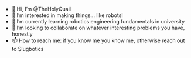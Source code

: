 - 👋 Hi, I’m @TheHolyQuail
- 👀 I’m interested in making things... like robots!
- 🌱 I’m currently learning robotics engineering fundamentals in university
- 💞️ I’m looking to collaborate on whatever interesting problems you have, honestly
- 📫 How to reach me: if you know me you know me, otherwise reach out to Slugbotics

<!---
TheHolyQuail/TheHolyQuail is a ✨ special ✨ repository because its `README.md` (this file) appears on your GitHub profile.
You can click the Preview link to take a look at your changes.
--->
